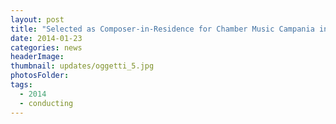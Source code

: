 ```yaml
---
layout: post
title: "Selected as Composer-in-Residence for Chamber Music Campania in Italy (June 2014) with Fiati 5 Wind Quintet."
date: 2014-01-23
categories: news
headerImage:
thumbnail: updates/oggetti_5.jpg
photosFolder:
tags:
  - 2014
  - conducting
---
```

